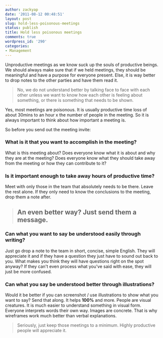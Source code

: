 ```yaml
---
author: zackyap
date: '2011-08-12 00:48:51'
layout: post
slug: hold-less-poisonous-meetings
status: publish
title: Hold less poisonous meetings
comments: true
wordpress_id: '290'
categories:
- Management
---
```


Unproductive meetings as we know suck up the souls of productive beings. We should always make sure that if we held meetings, they should be meaningful and have a purpose for everyone present. Else, it is way better to drop notes to the other parties and have them read it.

> No, we do not understand better by talking face to face with each other unless we want to know how each other is feeling about something, or there is
something that needs to be shown.

Yes, most meetings are poisonous. It is usually productive time loss of about 30mins to an hour x the number of people in the meeting. So it is always important to think about how important a meeting is.

So before you send out the meeting invite:

### What is it that you want to accomplish in the meeting?

What is this meeting about? Does everyone know what it is about and why they are at the meeting? Does everyone know what they should take away from the meeting or how they can contribute to it?

### Is it important enough to take away hours of productive time?

Meet with only those in the team that absolutely needs to be there. Leave the rest alone. If they only need to know the conclusions to the meeting, drop them a note after.

> ## An even better way? Just send them a message.

### Can what you want to say be understood easily through writing?

Just go drop a note to the team in short, concise, simple English. They will appreciate it and if they have a question they just have to sound out back to you. What makes you think they will have questions right on the spot anyway?
If they can't even process what you've said with ease, they will just be more confused.

### Can what you say be understood better through illustrations?

Would it be better if you can screenshot / use illustrations to show what you want to say? Send that along. It helps **100%** and more. People are visual creatures. It is much easier to understand something in visual form. Everyone interprets words their own way. Images are concrete. That is why wireframes
work much better than verbal explanations.

> Seriously, just keep those meetings to a minimum. Highly productive people will appreciate it.

